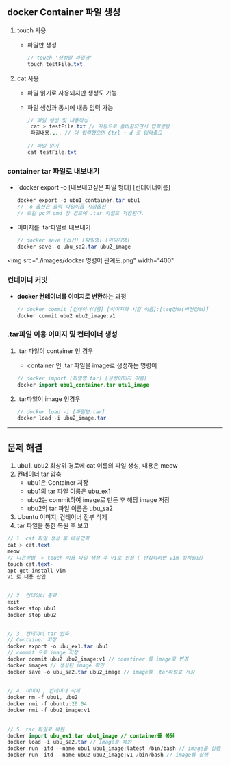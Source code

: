 ## docker Container 파일 생성

1. touch 사용

   - 파일만 생성

     ```java
     // touch '생성할 파일명'
     touch testFile.txt
     ```

2. cat 사용

   - 파일 읽기로 사용되지만 생성도 가능 

   - 파일 생성과 동시에 내용 입력 가능 

     ```java
     // 파일 생성 및 내용작성
      cat > testFile.txt // 자동으로 줄바꿈되면서 입력받음 
      파일내용.... // 다 입력했으면 Ctrl + d 로 입력좋요
          
     // 파일 읽기
     cat testFile.txt
     ```



### container tar 파일로 내보내기

- `docker export -o [내보내고싶은 파일 형태] [컨테이너이름] 

  ```java
  docker export -o ubu1_container.tar ubu1
  // -o 옵션은 출력 파일이름 지정옵션 
  // 로컬 pc의 cmd 창 경로에 .tar 파일로 저장된다. 
  ```

- 이미지를 .tar파일로 내보내기 

  ```java
  // docker save [옵션] [파일명] [이미지명]
  docker save -o ubu_sa2.tar ubu2_image
  ```

<img src="./images/docker 명령어 관계도.png" width="400"



### 컨테이너 커밋

- **docker 컨테이너를 이미지로 변환**하는 과정 

  ```java
  // docker commit [컨테이너이름] [이미지화 시킬 이름]:[tag정보(버전정보)]
  docker commit ubu2 ubu2_image:v1
  ```



### .tar파일 이용 이미지 및 컨테이너 생성

1. .tar 파일이 container 인 경우

   - container 인 .tar 파일을 image로 생성하는 명령어 

   ```java
   // docker import [파일명.tar] [생성이미지 이름]
   docker import ubu1_container.tar utu1_image
   ```

2. .tar파일이 image 인경우

   ```java
   // docker load -i [파일명.tar]
   docker load -i ubu2_image.tar
   ```

   

---

## 문제 해결

1.  ubu1, ubu2 최상위 경로에 cat 이름의 파일 생성, 내용은 meow
2.  컨테이너 tar 압축
    - ubu1은 Container 저장
    - ubu1의 tar 파일  이름은 ubu_ex1   
    - ubu2는 commit하여  image로 만든 후 해당 image 저장  
    - ubu2의 tar 파일  이름은 ubu_sa2   
3.  Ubuntu 이미지, 컨테이너 전부 삭제
4.  tar 파일을 통한 복원 후 보고

```JAVA
// 1. cat 파일 생성 후 내용입력
cat > cat.text 
meow
// 다른방법 -> touch 이용 파일 생성 후 vi로 편집 ( 편집하려면 vim 설치필요)
touch cat.text-
apt-get install vim 
vi 로 내용 삽입 

    
// 2. 컨테이너 종료
exit
docker stop ubu1
docker stop ubu2

    
// 3. 컨테이너 tar 압축
// Container 저장
docker export -o ubu_ex1.tar ubu1
// commit 으로 image 저장 
docker commit ubu2 ubu2_image:v1 // conatiner 를 image로 변경
docker images // 생성된 image 확인 
docker save -o ubu_sa2.tar ubu2_image // image를 .tar파일로 저장
    
    
// 4. 이미지 , 컨테이너 삭제 
docker rm -f ubu1, ubu2
docker rmi -f ubuntu:20.04
docker rmi -f ubu2_image:v1
    
    
// 5. tar 파일로 복원
docker import ubu_ex1.tar ubu1_image // container를 복원
docker load -i ubu_sa2.tar // image를 복원 
docker run -itd --name ubu1 ubu1_image:latest /bin/bash // image를 실행
docker run -itd --name ubu2 ubu2_image:v1 /bin/bash // image를 실행 
```
